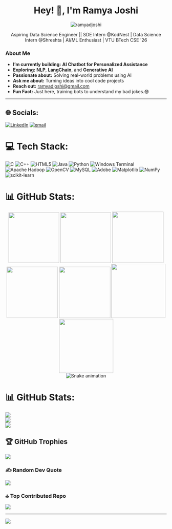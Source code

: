<h1 align="center">Hey! 👋, I'm Ramya Joshi</h1>
<p align="center">
  <img src="https://komarev.com/ghpvc/?username=ramyadjoshi&label=Profile%20views&color=0e75b6&style=flat" alt="ramyadjoshi" />
</p>

<p align="center">Aspiring Data Science Engineer || SDE Intern @KodNest | Data Science Intern @Shreshta | AI/ML Enthusiast | VTU BTech CSE '26</p>



###  About Me

- **I’m currently building:** **AI Chatbot for Personalized Assistance**
- **Exploring:** **NLP**, **LangChain**, and **Generative AI**
- **Passionate about:** Solving real-world problems using AI
- **Ask me about:** Turning ideas into cool code projects
- **Reach out:** ramyadjoshi@gmail.com
- **Fun Fact:** Just here, training bots to understand my bad jokes.😎

---
  
  

 
## 🌐 Socials:
[![LinkedIn](https://img.shields.io/badge/LinkedIn-%230077B5.svg?logo=linkedin&logoColor=white)](https://linkedin.com/in/ramyadjoshi) [![email](https://img.shields.io/badge/Email-D14836?logo=gmail&logoColor=white)](mailto:ramyadjoshi@gmail.com) 



# 💻 Tech Stack:
![C](https://img.shields.io/badge/c-%2300599C.svg?style=for-the-badge&logo=c&logoColor=white) ![C++](https://img.shields.io/badge/c++-%2300599C.svg?style=for-the-badge&logo=c%2B%2B&logoColor=white) ![HTML5](https://img.shields.io/badge/html5-%23E34F26.svg?style=for-the-badge&logo=html5&logoColor=white) ![Java](https://img.shields.io/badge/java-%23ED8B00.svg?style=for-the-badge&logo=openjdk&logoColor=white) ![Python](https://img.shields.io/badge/python-3670A0?style=for-the-badge&logo=python&logoColor=ffdd54) ![Windows Terminal](https://img.shields.io/badge/Windows%20Terminal-%234D4D4D.svg?style=for-the-badge&logo=windows-terminal&logoColor=white) ![Apache Hadoop](https://img.shields.io/badge/Apache%20Hadoop-66CCFF?style=for-the-badge&logo=apachehadoop&logoColor=black) ![OpenCV](https://img.shields.io/badge/opencv-%23white.svg?style=for-the-badge&logo=opencv&logoColor=white) ![MySQL](https://img.shields.io/badge/mysql-4479A1.svg?style=for-the-badge&logo=mysql&logoColor=white) ![Adobe](https://img.shields.io/badge/adobe-%23FF0000.svg?style=for-the-badge&logo=adobe&logoColor=white) ![Matplotlib](https://img.shields.io/badge/Matplotlib-%23ffffff.svg?style=for-the-badge&logo=Matplotlib&logoColor=black) ![NumPy](https://img.shields.io/badge/numpy-%23013243.svg?style=for-the-badge&logo=numpy&logoColor=white) ![scikit-learn](https://img.shields.io/badge/scikit--learn-%23F7931E.svg?style=for-the-badge&logo=scikit-learn&logoColor=white)

# 📊 GitHub Stats:

<div align="center">

<img height="158em" src="https://github-profile-summary-cards.vercel.app/api/cards/profile-details?username=ramyadjoshi&theme=radical">
<img height="158em" src="https://github-profile-summary-cards.vercel.app/api/cards/stats?username=ramyadjoshi&theme=radical">
<img height="160em" src="https://github-profile-summary-cards.vercel.app/api/cards/repos-per-language?username=ramyadjoshi&theme=radical">
<img height="160em" src="https://github-profile-summary-cards.vercel.app/api/cards/most-commit-language?username=ramyadjoshi&theme=radical">
<img height="160em" src="https://github-profile-summary-cards.vercel.app/api/cards/productive-time?username=ramyadjoshi&theme=radical&utcOffset=8">
<img height="169em" src="https://github-readme-stats.vercel.app/api?username=ramyadjoshi&theme=radical&hide_border=false&include_all_commits=false&count_private=false">
<img height="169em" src="https://github-readme-streak-stats.herokuapp.com/?user=ramyadjoshi&theme=radical">

</div>


<!-- Snake Game Repo View -->

<div align="center">
  <img src="https://profile-readme-generator.com/assets/snake.svg" alt="Snake animation" />
</div>

# 📊 GitHub Stats:
![](https://github-readme-stats.vercel.app/api?username=ramyadjoshi&theme=dark&hide_border=false&include_all_commits=true&count_private=false)<br/>
![](https://nirzak-streak-stats.vercel.app/?user=ramyadjoshi&theme=dark&hide_border=false)<br/>
![](https://github-readme-stats.vercel.app/api/top-langs/?username=ramyadjoshi&theme=dark&hide_border=false&include_all_commits=true&count_private=false&layout=compact)

## 🏆 GitHub Trophies
![](https://github-profile-trophy.vercel.app/?username=ramyadjoshi&theme=radical&no-frame=false&no-bg=false&margin-w=4)

### ✍️ Random Dev Quote
![](https://quotes-github-readme.vercel.app/api?type=horizontal&theme=radical)

### 🔝 Top Contributed Repo
![](https://github-contributor-stats.vercel.app/api?username=ramyadjoshi&limit=5&theme=dark&combine_all_yearly_contributions=true)

---
[![](https://visitcount.itsvg.in/api?id=ramyadjoshi&icon=0&color=0)](https://visitcount.itsvg.in)

